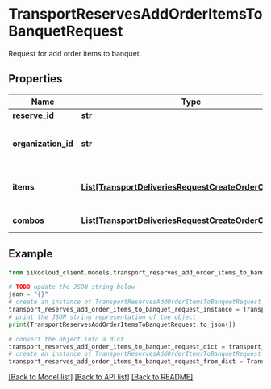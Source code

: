 # TransportReservesAddOrderItemsToBanquetRequest

Request for add order items to banquet.

## Properties

Name | Type | Description | Notes
------------ | ------------- | ------------- | -------------
**reserve_id** | **str** | Banquet ID. | 
**organization_id** | **str** | Organization ID.                Can be obtained by &#x60;/organizations&#x60; operation. | 
**items** | [**List[TransportDeliveriesRequestCreateOrderOrderItem]**](TransportDeliveriesRequestCreateOrderOrderItem.md) | Order items (may include ProductOrderItem or CompoundOrderItem). | 
**combos** | [**List[TransportDeliveriesRequestCreateOrderCombo]**](TransportDeliveriesRequestCreateOrderCombo.md) | Combos.   &gt; Allowed from version &#x60;7.6.1&#x60;. | [optional] 

## Example

```python
from iikocloud_client.models.transport_reserves_add_order_items_to_banquet_request import TransportReservesAddOrderItemsToBanquetRequest

# TODO update the JSON string below
json = "{}"
# create an instance of TransportReservesAddOrderItemsToBanquetRequest from a JSON string
transport_reserves_add_order_items_to_banquet_request_instance = TransportReservesAddOrderItemsToBanquetRequest.from_json(json)
# print the JSON string representation of the object
print(TransportReservesAddOrderItemsToBanquetRequest.to_json())

# convert the object into a dict
transport_reserves_add_order_items_to_banquet_request_dict = transport_reserves_add_order_items_to_banquet_request_instance.to_dict()
# create an instance of TransportReservesAddOrderItemsToBanquetRequest from a dict
transport_reserves_add_order_items_to_banquet_request_from_dict = TransportReservesAddOrderItemsToBanquetRequest.from_dict(transport_reserves_add_order_items_to_banquet_request_dict)
```
[[Back to Model list]](../README.md#documentation-for-models) [[Back to API list]](../README.md#documentation-for-api-endpoints) [[Back to README]](../README.md)


